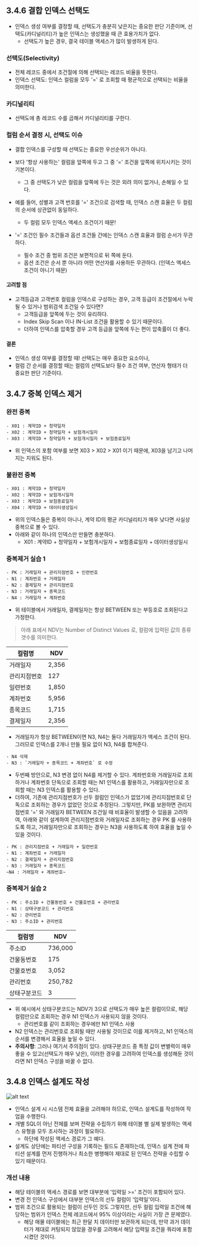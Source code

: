 ## 3.4.6 결합 인덱스 선택도

- 인덱스 생성 여부를 결정할 때, 선택도가 충분히 낮은지는 중요한 판단 기준이며, 선택도(카디널리티)가 높은 인덱스는 생성했을 때 큰 효용가치가 없다.
  - 선택도가 높은 경우, 결국 테이블 액세스가 많이 발생하게 된다.

### 선택도(Selectivity)
- 전체 레코드 중에서 조건절에 의해 선택되는 레코드 비율을 뜻한다.
- 인덱스 선택도: 인덱스 컬럼을 모두 '=' 로 조회할 때 평균적으로 선택되는 비율을 의미한다.

### 카디널리티
- 선택도에 총 레코드 수를 곱해서 카디널리티를 구한다.

### 컬럼 순서 결정 시, 선택도 이슈

- 결합 인덱스를 구성할 때 선택도는 중요한 우선순위가 아니다.
- 보다 '항상 사용하는' 컬럼을 앞쪽에 두고 그 중 '=' 조건을 앞쪽에 위치시키는 것이 기본이다.
  - 그 중 선택도가 낮은 컬럼을 앞쪽에 두는 것은 외려 의미 없거나, 손해일 수 있다.

- 예를 들어, 성별과 고객 번호를 '=' 조건으로 검색할 때, 인덱스 스캔 효율은 두 컬럼의 순서에 상관없이 동일하다.
  - 두 컬럼 모두 인덱스 액세스 조건이기 때문!

- '=' 조건인 필수 조건들과 옵션 조건들 간에는 인덱스 스캔 효율과 컬럼 순서가 무관하다.
  - 필수 조건 중 범위 조건은 보편적으로 뒤 쪽에 둔다.
  - 옵션 조건은 순서 뿐 아니라 어떤 연산자를 사용하든 무관하다. (인덱스 액세스 조건이 아니기 때문)

#### 고려할 점
- 고객등급과 고객번호 컬럼을 인덱스로 구성하는 경우, 고객 등급이 조건절에서 누락될 수 있거나 범위검색 조건일 수 있다면?
  - 고객등급을 앞쪽에 두는 것이 유리하다.
  - Index Skip Scan 이나 IN-List 조건을 활용할 수 있기 때문이다.
  - 더하여 인덱스를 압축할 경우 고객 등급을 앞쪽에 두는 편이 압축률이 더 좋다.

#### 결론
- 인덱스 생성 여부를 결정할 때! 선택도는 매우 중요한 요소이나,
- 컬럼 간 순서를 결정할 때는 컬럼의 선택도보다 필수 조건 여부, 연산자 형태가 더 중요한 판단 기준이다.

## 3.4.7 중복 인덱스 제거

### 완전 중복
```
- X01 : 계약ID + 청약일자
- X02 : 계약ID + 청약일자 + 보험개시일자
- X03 : 계약ID + 청약일자 + 보험개시일자 + 보험종료일자
```
- 위 인덱스의 포함 여부를 보면 X03 > X02 > X01 이기 때문에, X03을 남기고 나머지는 지워도 된다.

### 불완전 중복
```
- X01 : 계약ID + 청약일자
- X02 : 계약ID + 보험개시일자
- X03 : 계약ID + 보험종료일자
- X04 : 계약ID + 데이터생성일시
```
- 위의 인덱스들은 중복이 아니나, 계약 ID의 평균 카디널리티가 매우 낮다면 사실상 중복으로 볼 수 있다.
- 아래와 같이 하나의 인덱스만 만들면 충분하다.
  - X01 : 계약ID + 청약일자 + 보험개시일자 + 보험종료일자 + 데이터생성일시

### 중복제거 실습 1
```
- PK : 거래일자 + 관리지점번호 + 인련번호
- N1 : 계좌번호 + 거래일자
- N2 : 결제일자 + 관리지점번호
- N3 : 거래일자 + 종목코드
- N4 : 거래일자 + 계좌번호
```
- 위 테이블에서 거래일자, 결제일자는 항상 BETWEEN 또는 부등호로 조회된다고 가정한다.
> 아래 표에서 NDV는 Number of Distinct Values 로, 컬럼에 입력된 값의 종류 갯수를 의미한다.

컬럼명 | NDV
-- | --
거래일자 |	2,356
관리지점번호 |	127
일련번호 |	1,850
계좌번호 |	5,956
종목코드 |	1,715
결제일자 |	2,356

- 거래일자가 항상 BETWEEN이면 N3, N4는 둘다 거래일자가 액세스 조건이 된다. 그러므로 인덱스를 2개나 만들 필요 없이 N3, N4를 합쳐준다.
```
- N4 삭제
- N3 : `거래일자 + 종목코드 + 계좌번호` 로 수정
```

- 두번째 방안으로, N3 변경 없이 N4를 제거할 수 있다. 계좌번호와 거래일자로 조회하거나 계좌번호 단독으로 조회할 때는 N1 인덱스를 활용하고, 거래일자만으로 조회할 때는 N3 인덱스를 활용할 수 있다.
- 더하여, 기존에 관리지점번호가 선두 컬럼인 인덱스가 없었기에 관리지점번호로 단독으로 조회하는 경우가 없었던 것으로 추정된다. 그렇지만, PK를 보완하면 관리지점번호 '=' 와 거래일자 BETWEEN 조건일 때 비효율이 발생할 수 있음을 고려하여, 아래와 같이 설계하여 관리지점번호와 거래일자로 조회하는 경우 PK 를 사용하도록 하고, 거래일자만으로 조회하는 경우는 N3을 사용하도록 하여 효율을 높일 수 있을 것이다.
```
- PK : 관리지점번호 + 거래일자 + 일련번호
- N1 : 계좌번호 + 거래일자
- N2 : 결제일자 + 관리지점번호
- N3 : 거래일자 + 종목코드
~N4 : 거래일자 + 계좌번호~
```

### 중복제거 실습 2
```
- PK : 주소ID + 건물동번호 + 건물호번호 + 관리번호
- N1 : 상태구분코드 + 관리번호
- N2 : 관리번호
- N3 : 주소ID + 관리번호
```
컬럼명 | NDV
-- | --
주소ID |	736,000
건물동번호 |	175
건물호번호 |	3,052
관리번호 |	250,782
상태구분코드 |	3

- 위 예시에서 상태구분코드는 NDV가 3으로 선택도가 매우 높은 컬럼이므로, 해당 컬럼만으로 조회하는 경우 N1 인덱스가 사용되지 않을 것이다.
  - 관리번호를 같이 조회하는 경우에만 N1 인덱스 사용
- N2 인덱스는 관리번호로 조회될 때만 사용될 것이므로 이를 제거하고, N1 인덱스의 순서를 변경해서 효율을 높일 수 있다.
- **주의사항**: 그러나 여기서 주의점이 있다. 상태구분코드 중 특정 값이 변별력이 매우 좋을 수 있고(선택도가 매우 낮은), 이러한 경우를 고려하여 인덱스를 생성해둔 것이라면 N1 인덱스 구성을 바꿀 수 없다.

## 3.4.8 인덱스 설계도 작성
![alt text](image/image_3-8.png)
- 인덱스 설계 시 시스템 전체 효율을 고려해야 하므로, 인덱스 설계도를 작성하여 작업을 수행한다.
- 개별 SQL이 아닌 전체를 보며 전략을 수립하기 위해 테이블 별 실제 발생하는 액세스 유형을 모두 조사하는 과정이 필요하다.
  - 하단에 작성된 액세스 경로가 그 예다.
- 설계도 상단에는 파티션 구성을 기록하는 필드도 존재하는데, 인덱스 설계 전에 파티션 설계를 먼저 진행하거나 최소한 병행해야 제대로 된 인덱스 전략을 수립할 수 있기 때문이다.

### 개선 내용
- 해당 테이블의 액세스 경로를 보면 대부분에 '입력일 >=' 조건이 포함되어 있다.
- 변경 전 인덱스 구성에서 대부분 인덱스의 선두 컬럼이 '입력일'이다.
- 범위 조건으로 활용되는 컬럼이 선두인 것도 그렇지만, 선두 컬럼 입력일 조건에 해당하는 범위가 인덱스 전체 레코드에서 95% 이상이라는 사실이 가장 큰 문제였다.
  - 해당 매물 테이블에는 최근 한달 치 데이터만 보관하게 되는데, 만약 과거 데이터가 제대로 커팅되지 않았을 경우를 고려해서 해당 입력일 조건을 쿼리에 포함시켰던 것이다.
